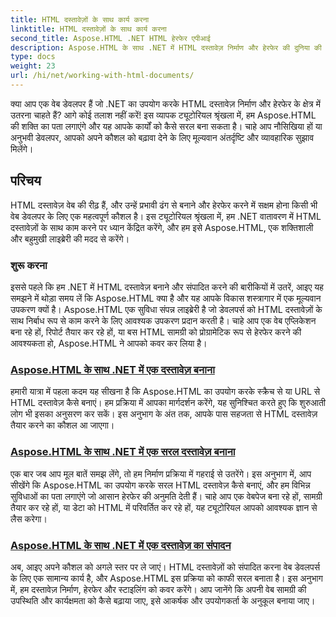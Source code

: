 ```yaml
---
title: HTML दस्तावेज़ों के साथ कार्य करना
linktitle: HTML दस्तावेज़ों के साथ कार्य करना
second_title: Aspose.HTML .NET HTML हेरफेर एपीआई
description: Aspose.HTML के साथ .NET में HTML दस्तावेज़ निर्माण और हेरफेर की दुनिया की खोज करें। सरल दस्तावेज़ बनाने से लेकर गहन संपादन तक।
type: docs
weight: 23
url: /hi/net/working-with-html-documents/
---
```


क्या आप एक वेब डेवलपर हैं जो .NET का उपयोग करके HTML दस्तावेज़ निर्माण और हेरफेर के क्षेत्र में उतरना चाहते हैं? आगे कोई तलाश नहीं करें! इस व्यापक ट्यूटोरियल श्रृंखला में, हम Aspose.HTML की शक्ति का पता लगाएंगे और यह आपके कार्यों को कैसे सरल बना सकता है। चाहे आप नौसिखिया हों या अनुभवी डेवलपर, आपको अपने कौशल को बढ़ावा देने के लिए मूल्यवान अंतर्दृष्टि और व्यावहारिक सुझाव मिलेंगे।

## परिचय

HTML दस्तावेज़ वेब की रीढ़ हैं, और उन्हें प्रभावी ढंग से बनाने और हेरफेर करने में सक्षम होना किसी भी वेब डेवलपर के लिए एक महत्वपूर्ण कौशल है। इस ट्यूटोरियल श्रृंखला में, हम .NET वातावरण में HTML दस्तावेज़ों के साथ काम करने पर ध्यान केंद्रित करेंगे, और हम इसे Aspose.HTML, एक शक्तिशाली और बहुमुखी लाइब्रेरी की मदद से करेंगे।

### शुरू करना

इससे पहले कि हम .NET में HTML दस्तावेज़ बनाने और संपादित करने की बारीकियों में उतरें, आइए यह समझने में थोड़ा समय लें कि Aspose.HTML क्या है और यह आपके विकास शस्त्रागार में एक मूल्यवान उपकरण क्यों है। Aspose.HTML एक सुविधा संपन्न लाइब्रेरी है जो डेवलपर्स को HTML दस्तावेज़ों के साथ निर्बाध रूप से काम करने के लिए आवश्यक उपकरण प्रदान करती है। चाहे आप एक वेब एप्लिकेशन बना रहे हों, रिपोर्ट तैयार कर रहे हों, या बस HTML सामग्री को प्रोग्रामेटिक रूप से हेरफेर करने की आवश्यकता हो, Aspose.HTML ने आपको कवर कर लिया है।

### [Aspose.HTML के साथ .NET में एक दस्तावेज़ बनाना](./creating-a-document/)

हमारी यात्रा में पहला कदम यह सीखना है कि Aspose.HTML का उपयोग करके स्क्रैच से या URL से HTML दस्तावेज़ कैसे बनाएं। हम प्रक्रिया में आपका मार्गदर्शन करेंगे, यह सुनिश्चित करते हुए कि शुरुआती लोग भी इसका अनुसरण कर सकें। इस अनुभाग के अंत तक, आपके पास सहजता से HTML दस्तावेज़ तैयार करने का कौशल आ जाएगा।

### [Aspose.HTML के साथ .NET में एक सरल दस्तावेज़ बनाना](./creating-a-simple-document/)

एक बार जब आप मूल बातें समझ लेंगे, तो हम निर्माण प्रक्रिया में गहराई से उतरेंगे। इस अनुभाग में, आप सीखेंगे कि Aspose.HTML का उपयोग करके सरल HTML दस्तावेज़ कैसे बनाएं, और हम विभिन्न सुविधाओं का पता लगाएंगे जो आसान हेरफेर की अनुमति देती हैं। चाहे आप एक वेबपेज बना रहे हों, सामग्री तैयार कर रहे हों, या डेटा को HTML में परिवर्तित कर रहे हों, यह ट्यूटोरियल आपको आवश्यक ज्ञान से लैस करेगा।

### [Aspose.HTML के साथ .NET में एक दस्तावेज़ का संपादन](./editing-a-document/)

अब, आइए अपने कौशल को अगले स्तर पर ले जाएं। HTML दस्तावेज़ों को संपादित करना वेब डेवलपर्स के लिए एक सामान्य कार्य है, और Aspose.HTML इस प्रक्रिया को काफी सरल बनाता है। इस अनुभाग में, हम दस्तावेज़ निर्माण, हेरफेर और स्टाइलिंग को कवर करेंगे। आप जानेंगे कि अपनी वेब सामग्री की उपस्थिति और कार्यक्षमता को कैसे बढ़ाया जाए, इसे आकर्षक और उपयोगकर्ता के अनुकूल बनाया जाए।